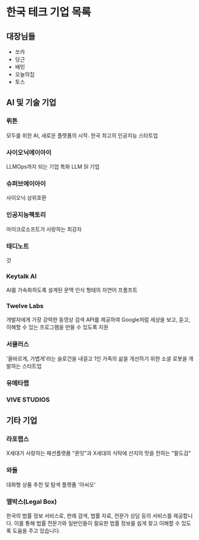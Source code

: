 # 한국 테크 기업 목록

## 대장님들
- 쏘카
- 당근
- 배민
- 오늘의집
- 토스

## AI 및 기술 기업
### 뤼튼
모두를 위한 AI, 새로운 플랫폼의 시작. 한국 최고의 인공지능 스타트업

### 사이오닉에이아이 
LLMOps까지 되는 기업 특화 LLM SI 기업

### 슈퍼브에이아이
사이오닉 상위호환

### 인공지능팩토리
마이크로소프트가 사랑하는 최강자

### 태디노트
갓

### Keytalk AI
AI를 가속화하도록 설계된 문맥 인식 형태의 자연어 프롬프트

### Twelve Labs
개발자에게 가장 강력한 동영상 검색 API를 제공하여 Google처럼 세상을 보고, 듣고, 이해할 수 있는 프로그램을 만들 수 있도록 지원

### 서큘러스
'올바르게, 가볍게'라는 슬로건을 내걸고 1인 가족의 삶을 개선하기 위한 소셜 로봇을 개발하는 스타트업

### 유메타랩

### VIVE STUDIOS 

## 기타 기업
### 라포랩스
X세대가 사랑하는 패션플랫폼 "퀸잇"과 X세대의 식탁에 산지의 맛을 전하는 "팔도감"

### 와들
대화형 상품 추천 및 탐색 플랫폼 '아씨오'

### 엘박스(Legal Box)
한국의 법률 정보 서비스로, 판례 검색, 법률 자료, 전문가 상담 등의 서비스를 제공합니다. 이를 통해 법률 전문가와 일반인들이 필요한 법률 정보를 쉽게 찾고 이해할 수 있도록 도움을 주고 있습니다.